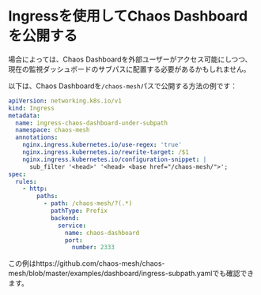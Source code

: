 # Ingressを使用してChaos Dashboardを公開する

場合によっては、Chaos Dashboardを外部ユーザーがアクセス可能にしつつ、現在の監視ダッシュボードのサブパスに配置する必要があるかもしれません。

以下は、Chaos Dashboardを`/chaos-mesh`パスで公開する方法の例です：

```yaml
apiVersion: networking.k8s.io/v1
kind: Ingress
metadata:
  name: ingress-chaos-dashboard-under-subpath
  namespace: chaos-mesh
  annotations:
    nginx.ingress.kubernetes.io/use-regex: 'true'
    nginx.ingress.kubernetes.io/rewrite-target: /$1
    nginx.ingress.kubernetes.io/configuration-snippet: |
      sub_filter '<head>' '<head> <base href="/chaos-mesh/">';
spec:
  rules:
    - http:
        paths:
          - path: /chaos-mesh/?(.*)
            pathType: Prefix
            backend:
              service:
                name: chaos-dashboard
                port:
                  number: 2333
```

この例はhttps://github.com/chaos-mesh/chaos-mesh/blob/master/examples/dashboard/ingress-subpath.yamlでも確認できます。